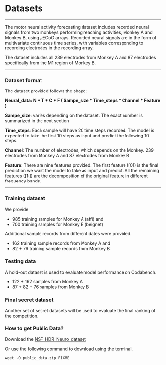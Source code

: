 # Datasets
***

The motor neural activity forecasting dataset includes recorded neural signals from two monkeys performing reaching activities, Monkey A and Monkey B, using $\mu$ECoG arrays. Recorded neural signals are in the form of multivariate continuous time series, with variables corresponding to recording electrodes in the recording array. 


The dataset includes all 239 electrodes from Monkey A and 87 electrodes specifically from the M1 region of Monkey B. 

------
### Dataset format 

The dataset provided follows the shape: 

**Neural_data:  N * T * C * F ( Sampe_size * Time_steps * Channel * Feature )**

**Sampe_size**: varies depending on the dataset. The exact number is summarized in the next section

**Time_steps**: Each sample will have 20 time steps recorded. The model is expected to take the first 10 steps as input and predict the following 10 steps. 

**Channel**: The number of electrodes, which depends on the Monkey. 239 electrodes from Monkey A and 87 electrodes from Monkey B

**Feature**: There are nine features provided. The first feature ([0]) is the final prediction we want the model to take as input and predict. All the remaining features ([1:]) are the decomposition of the original feature in different frequency bands. 




-------

### Training dataset

We provide 
- 985 training samples for Monkey A (affi) and 
- 700 training samples for Monkey B (beignet)

Additional sample records from different dates were provided. 
- 162 training sample records from Monkey A and
- 82 + 76 training sample records from Monkey B


### Testing data

A hold-out dataset is used to evaluate model performance on Codabench.

- 122 + 162 samples from Monkey A
- 87 + 82 + 76 samples from Monkey B



### Final secret dataset 

Another set of secret datasets will be used to evaluate the final ranking of the competition.

### **How to get Public Data?**

Download the [NSF_HDR_Neuro_dataset](FIXME)

Or use the following command to download using the terminal.

```
wget -O public_data.zip FIXME
```